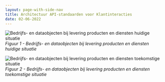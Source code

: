 ```yaml
---
layout: page-with-side-nav
title: Architectuur API-standaarden voor Klantinteracties
date: 02-06-2022
---
```


![Bedrijfs- en dataobjecten bij levering producten en diensten huidige situatie](.assets\objecten-bij-levering-producten-en-diensten-huidig.svg?raw=true)
*Figuur 1 - Bedrijfs- en dataobjecten bij levering producten en diensten huidige situatie*

![Bedrijfs- en dataobjecten bij levering producten en diensten toekomstige situatie](.assets\objecten-bij-levering-producten-en-diensten-toekomstig.svg?raw=true)
*Figuur 2 - Bedrijfs- en dataobjecten bij levering producten en diensten toekomstige situatie*
